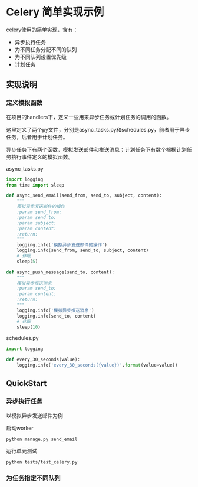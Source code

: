 # Celery 简单实现示例
celery使用的简单实现，含有：

- 异步执行任务
- 为不同任务分配不同的队列
- 为不同队列设置优先级
- 计划任务

## 实现说明

### 定义模拟函数

在项目的handlers下，定义一些用来异步任务或计划任务的调用的函数。

这里定义了两个py文件，分别是async_tasks.py和schedules.py，前者用于异步任务，后者用于计划任务。

异步任务下有两个函数，模拟发送邮件和推送消息；计划任务下有数个根据计划任务执行事件定义的模拟函数。

async_tasks.py

```python
import logging
from time import sleep

def async_send_email(send_from, send_to, subject, content):
    """
    模拟异步发送邮件的操作
    :param send_from:
    :param send_to:
    :param subject:
    :param content:
    :return:
    """
    logging.info('模拟异步发送邮件的操作')
    logging.info(send_from, send_to, subject, content)
    # 休眠
    sleep(5)

def async_push_message(send_to, content):
    """
    模拟异步推送消息
    :param send_to:
    :param content:
    :return:
    """
    logging.info('模拟异步推送消息')
    logging.info(send_to, content)
    # 休眠
    sleep(10)
```

schedules.py

```python
import logging

def every_30_seconds(value):
    logging.info('every_30_seconds({value})'.format(value=value))
```



## QuickStart

### 异步执行任务

以模拟异步发送邮件为例

启动worker

```
python manage.py send_email
```

运行单元测试

```
python tests/test_celery.py 
```

### 为任务指定不同队列

